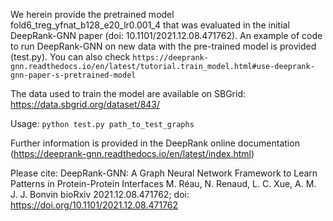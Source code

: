 We herein provide the pretrained model fold6_treg_yfnat_b128_e20_lr0.001_4 that was evaluated in 
the initial DeepRank-GNN paper (doi: 10.1101/2021.12.08.471762).
An example of code to run DeepRank-GNN on new data with the pre-trained model is provided (test.py).
You can also check `https://deeprank-gnn.readthedocs.io/en/latest/tutorial.train_model.html#use-deeprank-gnn-paper-s-pretrained-model`

The data used to train the model are available on SBGrid:  https://data.sbgrid.org/dataset/843/ 

Usage: 
`python test.py path_to_test_graphs`

Further information is provided in the DeepRank online documentation (https://deeprank-gnn.readthedocs.io/en/latest/index.html)

Please cite:
DeepRank-GNN: A Graph Neural Network Framework to Learn Patterns in Protein-Protein Interfaces
M. Réau, N. Renaud, L. C. Xue, A. M. J. J. Bonvin
bioRxiv 2021.12.08.471762; doi: https://doi.org/10.1101/2021.12.08.471762
